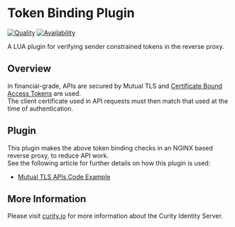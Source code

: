 # Token Binding Plugin

[![Quality](https://img.shields.io/badge/quality-experiment-red)](https://curity.io/resources/code-examples/status/)
[![Availability](https://img.shields.io/badge/availability-source-blue)](https://curity.io/resources/code-examples/status/)

A LUA plugin for verifying sender constrained tokens in the reverse proxy.

## Overview

In financial-grade, APIs are secured by Mutual TLS and [Certificate Bound Access Tokens](https://datatracker.ietf.org/doc/html/rfc8705) are used.\
The client certificate used in API requests must then match that used at the time of authentication.

## Plugin

This plugin makes the above token binding checks in an NGINX based reverse proxy, to reduce API work.\
See the following article for further details on how this plugin is used:

- [Mutual TLS APIs Code Example](https://curity.io/resources/learn/mutual-tls-api/)

## More Information

Please visit [curity.io](https://curity.io/) for more information about the Curity Identity Server.
